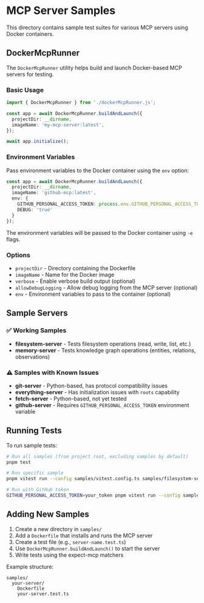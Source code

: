 # MCP Server Samples

This directory contains sample test suites for various MCP servers using Docker containers.

## DockerMcpRunner

The `DockerMcpRunner` utility helps build and launch Docker-based MCP servers for testing.

### Basic Usage

```typescript
import { DockerMcpRunner } from './dockerMcpRunner.js';

const app = await DockerMcpRunner.buildAndLaunch({
  projectDir: __dirname,
  imageName: 'my-mcp-server:latest',
});

await app.initialize();
```

### Environment Variables

Pass environment variables to the Docker container using the `env` option:

```typescript
const app = await DockerMcpRunner.buildAndLaunch({
  projectDir: __dirname,
  imageName: 'github-mcp:latest',
  env: {
    GITHUB_PERSONAL_ACCESS_TOKEN: process.env.GITHUB_PERSONAL_ACCESS_TOKEN!,
    DEBUG: 'true'
  }
});
```

The environment variables will be passed to the Docker container using `-e` flags.

### Options

- `projectDir` - Directory containing the Dockerfile
- `imageName` - Name for the Docker image
- `verbose` - Enable verbose build output (optional)
- `allowDebugLogging` - Allow debug logging from the MCP server (optional)
- `env` - Environment variables to pass to the container (optional)

## Sample Servers

### ✅ Working Samples

- **filesystem-server** - Tests filesystem operations (read, write, list, etc.)
- **memory-server** - Tests knowledge graph operations (entities, relations, observations)

### ⚠️ Samples with Known Issues

- **git-server** - Python-based, has protocol compatibility issues
- **everything-server** - Has initialization issues with `roots` capability
- **fetch-server** - Python-based, not yet tested
- **github-server** - Requires `GITHUB_PERSONAL_ACCESS_TOKEN` environment variable

## Running Tests

To run sample tests:

```bash
# Run all samples (from project root, excluding samples by default)
pnpm test

# Run specific sample
pnpm vitest run --config samples/vitest.config.ts samples/filesystem-server/filesystem.test.ts

# Run with GitHub token
GITHUB_PERSONAL_ACCESS_TOKEN=your_token pnpm vitest run --config samples/vitest.config.ts samples/github-server/github.test.ts
```

## Adding New Samples

1. Create a new directory in `samples/`
2. Add a `Dockerfile` that installs and runs the MCP server
3. Create a test file (e.g., `server-name.test.ts`)
4. Use `DockerMcpRunner.buildAndLaunch()` to start the server
5. Write tests using the expect-mcp matchers

Example structure:
```
samples/
  your-server/
    Dockerfile
    your-server.test.ts
```
